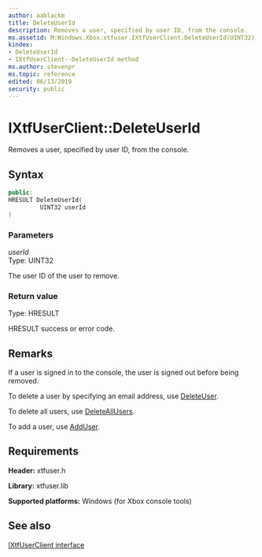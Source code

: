 ```yaml
---
author: aablackm
title: DeleteUserId
description: Removes a user, specified by user ID, from the console.
ms.assetid: M:Windows.Xbox.xtfuser.IXtfUserClient.DeleteUserId(UINT32)
kindex:
- DeleteUserId
- IXtfUserClient--DeleteUserId method
ms.author: stevenpr
ms.topic: reference
edited: 06/13/2019
security: public
---
```


# IXtfUserClient::DeleteUserId  

Removes a user, specified by user ID, from the console.  

<a id="syntaxSection"></a>

## Syntax  

```cpp
public:
HRESULT DeleteUserId(
         UINT32 userId
)  
```

<a id="parametersSection"></a>

### Parameters  

*userId*  
Type: UINT32  

The user ID of the user to remove.  

<a id="retvalSection"></a>

### Return value  

Type: HRESULT  

HRESULT success or error code.  

<a id="remarksSection"></a>

## Remarks  

If a user is signed in to the console, the user is signed out before being removed.  

To delete a user by specifying an email address, use [DeleteUser](deleteuser-ixtfuserclient-xtfuser-xbox-windows-m.md).  

To delete all users, use [DeleteAllUsers](deleteallusers-ixtfuserclient-xtfuser-xbox-windows-m.md).  

To add a user, use [AddUser](adduser-ixtfuserclient-xtfuser-xbox-windows-m.md).  

<a id="requirementsSection"></a>

## Requirements  

**Header:** xtfuser.h  

**Library:** xtfuser.lib  

**Supported platforms:** Windows (for Xbox console tools)  

## See also  

[IXtfUserClient interface](../ixtfuserclient-xtfuser-xbox-windows-t.md)  
  